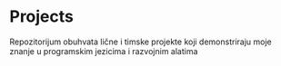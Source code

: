 # Projects
Repozitorijum obuhvata lične i timske projekte koji demonstriraju moje znanje u programskim jezicima i razvojnim alatima

